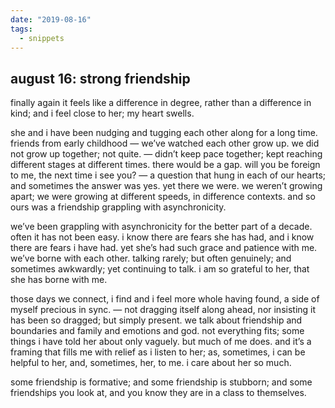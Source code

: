 ```yaml
---
date: "2019-08-16"
tags:
  - snippets
---
```

## august 16: strong friendship

finally again it feels like a difference in degree, rather than a difference in kind; and i feel close to her; my heart swells.

she and i have been nudging and tugging each other along for a long time. friends from early childhood — we’ve watched each other grow up. we did not grow up together; not quite. — didn’t keep pace together; kept reaching different stages at different times. there would be a gap. will you be foreign to me, the next time i see you? — a question that hung in each of our hearts; and sometimes the answer was yes. yet there we were. we weren’t growing apart; we were growing at different speeds, in difference contexts. and so ours was a friendship grappling with asynchronicity.

we’ve been grappling with asynchronicity for the better part of a decade. often it has not been easy. i know there are fears she has had, and i know there are fears i have had. yet she’s had such grace and patience with me. we’ve borne with each other. talking rarely; but often genuinely; and sometimes awkwardly; yet continuing to talk. i am so grateful to her, that she has borne with me.

those days we connect, i find and i feel more whole having found, a side of myself precious in sync. — not dragging itself along ahead, nor insisting it has been so dragged; but simply present. we talk about friendship and boundaries and family and emotions and god. not everything fits; some things i have told her about only vaguely. but much of me does. and it’s a framing that fills me with relief as i listen to her; as, sometimes, i can be helpful to her, and, sometimes, her, to me. i care about her so much.

some friendship is formative; and some friendship is stubborn; and some friendships you look at, and you know they are in a class to themselves.
